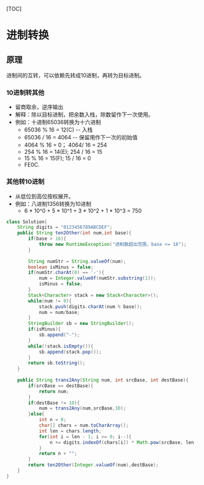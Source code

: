 [TOC]
# 进制转换
## 原理
进制间的互转，可以依赖先转成10进制，再转为目标进制。
### 10进制转其他
- 留商取余，逆序输出
- 解释：除以目标进制，把余数入栈，除数留作下一次使用。
- 例如：十进制65036转换为十六进制
	- 65036 % 16 = 12(C) -- 入栈
	- 65036 / 16 = 4064 -- 保留用作下一次的初始值
	- 4064 % 16 = 0； 4064/ 16 = 254
	- 254 % 16 = 14(E); 254 / 16 = 15
	- 15 % 16 = 15(F); 15 / 16 = 0
	- FE0C.
		
### 其他转10进制
- 从低位到高位按权展开。
- 例如：八进制1356转换为10进制
	- 6 * 10^0 + 5 * 10^1 + 3 * 10^2 + 1 * 10^3 = 750

```java
class Solution{
	String digits = "0123456789ABCDEF";
    public String ten2Other(int num,int base){
        if(base > 16){
            throw new RuntimeException("进制数超出范围，base <= 16");
        }
       
        String numStr = String.valueOf(num);
        boolean isMinus = false;
        if(numStr.charAt(0) == '-'){
            num = Integer.valueOf(numStr.substring(1));
            isMinus = false;
        }
        Stack<Character> stack = new Stack<Character>();
        while(num != 0){
            stack.push(digits.charAt(num % base));
            num = num/base;
        }
        StringBuilder sb = new StringBuilder();
        if(isMinus){
            sb.append("-");
        }
        while(!stack.isEmpty()){
            sb.append(stack.pop());
        }
        return sb.toString();
    }
    
    public String trans2Any(String num, int srcBase, int destBase){
        if(srcBase == destBase){
            return num;
        }
        if(destBase != 10){
            num = trans2Any(num,srcBase,10);
        }else{
            int n = 0;
            char[] chars = num.toCharArray();
            int len = chars.length;
            for(int i = len - 1; i >= 0; i--){
                n += digits.indexOf(chars[i]) * Math.pow(srcBase, len - i - 1);
            }
            return n + "";
        }
        return ten2Other(Integer.valueOf(num),destBase);
    }
}
```

